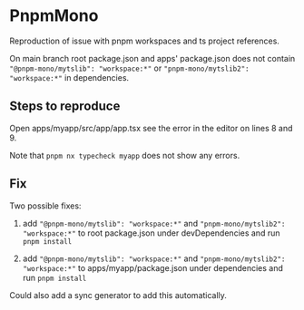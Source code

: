 # PnpmMono

Reproduction of issue with pnpm workspaces and ts project references.

On main branch root package.json and apps' package.json does not contain `"@pnpm-mono/mytslib": "workspace:*"` or `"pnpm-mono/mytslib2": "workspace:*"` in dependencies.

## Steps to reproduce

Open apps/myapp/src/app/app.tsx see the error in the editor on lines 8 and 9.

Note that `pnpm nx typecheck myapp` does not show any errors.

## Fix

Two possible fixes:

1. add `"@pnpm-mono/mytslib": "workspace:*"` and `"pnpm-mono/mytslib2": "workspace:*"` to root package.json under devDependencies and run `pnpm install`

2. add `"@pnpm-mono/mytslib": "workspace:*"` and `"pnpm-mono/mytslib2": "workspace:*"` to apps/myapp/package.json under dependencies and run `pnpm install`

Could also add a sync generator to add this automatically.
